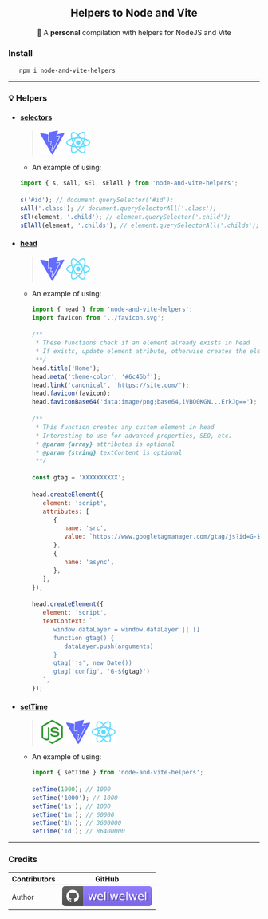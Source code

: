 <h2 align="center">Helpers to Node and Vite</h2>
<p align="center">🌱 A <b>personal</b> compilation with helpers for NodeJS and Vite</p>

### Install

```shell
   npm i node-and-vite-helpers
```

<hr />

### 💡 Helpers

-  #### [selectors](./helpers/selectors.js)

   > <img src="./.github/assets/readme/vite.svg" >
   > <img src="./.github/assets/readme/react.svg" >

   -  An example of using:

   ```js
   import { s, sAll, sEl, sElAll } from 'node-and-vite-helpers';

   s('#id'); // document.querySelector('#id');
   sAll('.class'); // document.querySelectorAll('.class');
   sEl(element, '.child'); // element.querySelector('.child');
   sElAll(element, '.childs'); // element.querySelectorAll('.childs');
   ```

-  #### [head](./helpers/head.js)

   > <img src="./.github/assets/readme/vite.svg" >
   > <img src="./.github/assets/readme/react.svg" >

   -  An example of using:

      ```js
      import { head } from 'node-and-vite-helpers';
      import favicon from '../favicon.svg';

      /**
       * These functions check if an element already exists in head
       * If exists, update element atribute, otherwise creates the element in head
       **/
      head.title('Home');
      head.meta('theme-color', '#6c46bf');
      head.link('canonical', 'https://site.com/');
      head.favicon(favicon);
      head.faviconBase64('data:image/png;base64,iVBO0KGN...ErkJg==');

      /**
       * This function creates any custom element in head
       * Interesting to use for advanced properties, SEO, etc.
       * @param {array} attributes is optional
       * @param {string} textContent is optional
       **/

      const gtag = 'XXXXXXXXXX';

      head.createElement({
         element: 'script',
         attributes: [
            {
               name: 'src',
               value: `https://www.googletagmanager.com/gtag/js?id=G-${gtag}`,
            },
            {
               name: 'async',
            },
         ],
      });

      head.createElement({
         element: 'script',
         textContext: `
            window.dataLayer = window.dataLayer || []
            function gtag() {
               dataLayer.push(arguments)
            }
            gtag('js', new Date())
            gtag('config', 'G-${gtag}')
         `,
      });
      ```

-  #### [setTime](./helpers/setTime.js)

   > <img src="./.github/assets/readme/nodejs.svg" >
   > <img src="./.github/assets/readme/vite.svg" >
   > <img src="./.github/assets/readme/react.svg" >

   -  An example of using:

      ```js
      import { setTime } from 'node-and-vite-helpers';

      setTime(1000); // 1000
      setTime('1000'); // 1000
      setTime('1s'); // 1000
      setTime('1m'); // 60000
      setTime('1h'); // 3600000
      setTime('1d'); // 86400000
      ```

<hr />

### Credits

| Contributors | GitHub                                                                             |
| ------------ | ---------------------------------------------------------------------------------- |
| Author       | [![wellwelwel](./.github/assets/readme/author.svg)](https://github.com/wellwelwel) |
